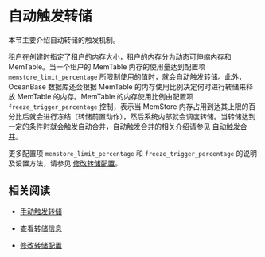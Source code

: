 自动触发转储 
===========================

本节主要介绍自动转储的触发机制。

租户在创建时指定了租户的内存大小，租户的内存分为动态可伸缩内存和 MemTable。当一个租户的 MemTable 内存的使用量达到配置项 `memstore_limit_percentage` 所限制使用的值时，就会自动触发转储。此外，OceanBase 数据库还会根据 MemTable 的内存使用比例决定何时进行转储来释放 MemTable 的内存。MemTable 的内存使用比例由配置项 `freeze_trigger_percentage` 控制，表示当 MemStore 内存占用到达其上限的百分比后就会进行冻结（转储前置动作），然后系统内部就会调度转储。当转储达到一定的条件时就会触发自动合并，自动触发合并的相关介绍请参见 [自动触发合并](/zh-CN/6.administrator-guide/2.basic-database-management/5.manage-data-storage/2.major-compaction-management/2.automatically-trigger-a-major-compaction.md)。

更多配置项 `memstore_limit_percentage` 和 `freeze_trigger_percentage` 的说明及设置方法，请参见 [修改转储配置](/zh-CN/6.administrator-guide/2.basic-database-management/5.manage-data-storage/1.minor-compaction-management/5.modify-minor-compaction-configurations.md)。

相关阅读 
-------------------------

* [手动触发转储](/zh-CN/6.administrator-guide/2.basic-database-management/5.manage-data-storage/1.minor-compaction-management/3.manually-trigger-a-minor-compaction.md)

  

* [查看转储信息](/zh-CN/6.administrator-guide/2.basic-database-management/5.manage-data-storage/1.minor-compaction-management/4.view-minor-compaction-information.md)

  

* [修改转储配置](/zh-CN/6.administrator-guide/2.basic-database-management/5.manage-data-storage/1.minor-compaction-management/5.modify-minor-compaction-configurations.md)

  



